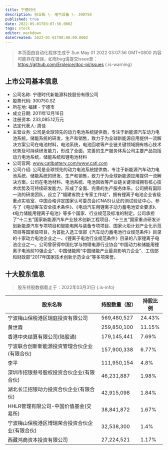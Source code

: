 ```yaml
---
title: 宁德时代
description: 创业板 \- 电气设备 \- 300750
published: true
date: 2022-05-01T03:07:56.000Z
tags: stock
editor: markdown
dateCreated: 2022-01-01T00:00:00.000Z
---
```


> 本页面由自动化程序生成于 Sun May 01 2022 03:07:56 GMT+0800
> 内容可能存在错误，如有bug请提交issue至：https://github.com/Eroleice/doc-pi/issues
{.is-warning}

## 上市公司基本信息
- 公司名称: 宁德时代新能源科技股份有限公司
- 股票代码: 300750.SZ
- 所在地: 福建 - 宁德市
- 成立日期: 2011年12月16日
- 注册资本: 233,085.12万元
- 法定代表人: 周佳
- 主营业务: 公司是全球领先的动力电池系统提供商，专注于新能源汽车动力电池系统，储能系统的研发，生产和销售，致力于为全球新能源应用提供一流解决方案公司在电池材料，电池系统，电池回收等产业链关键领域拥有核心技术优势及可持续研发能力，形成了全面，完善的生产服务体系公司主要产品包括动力电池系统，储能系统和锂电池材料
- 公司官网: www.catlbattery.com/www.catl.com
- 公司介绍: 公司是全球领先的动力电池系统提供商，专注于新能源汽车动力电池系统、储能系统的研发、生产和销售，致力于为全球新能源应用提供一流解决方案。公司在电池材料、电池系统、电池回收等产业链关键领域拥有核心技术优势及可持续研发能力，形成了全面、完善的生产服务体系。公司拥有国际一流的研发团队，设立了“福建省院士专家工作站”，拥有锂离子电池企业省级重点实验室、中国合格评定国家认可委员会(CNAS)认证的测试验证中心，参与了《电动客车安全技术条件》、《电动汽车用锂离子动力蓄电池安全要求》、《电力储能用锂离子电池》等多个国家、行业规范及标准的制定。公司承担了“十二五”国家新能源汽车产业技术创新工程项目、“十三五”国家重点研发计划新能源汽车专项项目和智能电网与装备专项项目、国家火炬计划产业化示范项目等国家级项目，为首批入选工信部《汽车动力蓄电池行业规范条件》目录的十家动力电池企业之一、《锂离子电池行业规范条件》目录的八家锂离子电池企业之一。公司曾获得中国化学与物理电源行业协会“中国动力和储能用锂离子电池前10强企业”、中国储能网“中国储能产业最具影响力企业”、工信部和财政部“2017年国家技术创新示范企业”等多项荣誉。


## 十大股东信息
> 股东持股数据截止于：2022年03月31日
{.is-info}

| 股东名称 | 持股数量（股） | 持股比例 |
| --- | --- | --- |
| 宁波梅山保税港区瑞庭投资有限公司 | 569,480,527 | 24.43% |
| 黄世霖 | 259,850,100 | 11.15% |
| 香港中央结算有限公司(陆股通) | 179,145,441 | 7.69% |
| 宁波联合创新新能源投资管理合伙企业(有限合伙) | 157,900,338 | 6.77% |
| 李平 | 111,950,154 | 4.8% |
| 深圳市招银叁号股权投资合伙企业(有限合伙) | 46,231,887 | 1.98% |
| 湖北长江招银动力投资合伙企业(有限合伙) | 42,915,098 | 1.84% |
| HHLR管理有限公司-中国价值基金(交易所) | 38,841,872 | 1.67% |
| 宁波梅山保税港区博瑞荣合投资合伙企业(有限合伙) | 32,538,300 | 1.4% |
| 西藏鸿商资本投资有限公司 | 27,224,521 | 1.17% |




